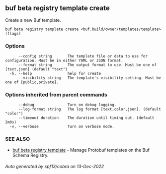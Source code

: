 ## buf beta registry template create

Create a new Buf template.

```
buf beta registry template create <buf.build/owner/templates/template> [flags]
```

### Options

```
      --config string       The template file or data to use for configuration. Must be in either YAML or JSON format.
      --format string       The output format to use. Must be one of [text,json] (default "text")
  -h, --help                help for create
      --visibility string   The template's visibility setting. Must be one of [public,private].
```

### Options inherited from parent commands

```
      --debug               Turn on debug logging.
      --log-format string   The log format [text,color,json]. (default "color")
      --timeout duration    The duration until timing out. (default 2m0s)
  -v, --verbose             Turn on verbose mode.
```

### SEE ALSO

* [buf beta registry template](buf_beta_registry_template.md)	 - Manage Protobuf templates on the Buf Schema Registry.

###### Auto generated by spf13/cobra on 13-Dec-2022
